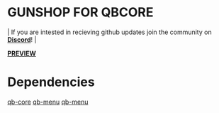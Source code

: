# GUNSHOP FOR QBCORE

| If you are intested in recieving github updates join the community on **[Discord](https://discord.gg/3t2prQhEhP)**! |



**[PREVIEW](https://youtu.be/-n6nu1NmY1A)**




# Dependencies

[qb-core](https://github.com/qbcore-framework/qb-core)
[qb-menu](https://github.com/qbcore-framework/qb-menu)
[qb-menu](https://github.com/qbcore-framework/qb-target)




